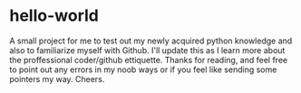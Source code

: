 # hello-world
A small project for me to test out my newly acquired python knowledge and also to familiarize myself with Github.
I'll update this as I learn more about the proffessional coder/github ettiquette. 
Thanks for reading, and feel free to point out any errors in my noob ways or if you feel like sending some pointers my way.
Cheers.

